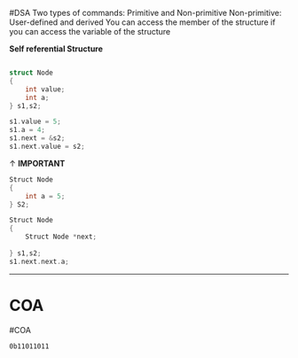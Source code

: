 #DSA
Two types of commands: Primitive and Non-primitive
Non-primitive: User-defined and derived
You can access the member of the structure if you can access the variable of the structure

**Self referential Structure**
```c++

struct Node
{
	int value;
	int a;
} s1,s2;
```

```c++
s1.value = 5;
s1.a = 4;
s1.next = &s2;
s1.next.value = s2;
```
 
 ↑ **IMPORTANT**

```c++
Struct Node
{
	int a = 5;
} S2;
```

```c++
Struct Node
{
	Struct Node *next;
	
} s1,s2;
s1.next.next.a;
```



---
# COA #
#COA

```binary
0b11011011
```
